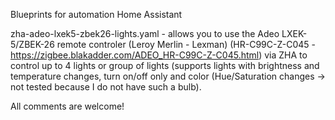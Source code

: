 Blueprints for automation Home Assistant

zha-adeo-lxek5-zbek26-lights.yaml - allows you to use the Adeo LXEK-5/ZBEK-26 remote controler (Leroy Merlin - Lexman) 
(HR-C99C-Z-C045 - https://zigbee.blakadder.com/ADEO_HR-C99C-Z-C045.html)
via ZHA to control up to 4 lights or group of lights (supports lights with brightness and temperature changes, turn on/off only and color (Hue/Saturation changes -> not tested because I do not have such a bulb).

All comments are welcome!
